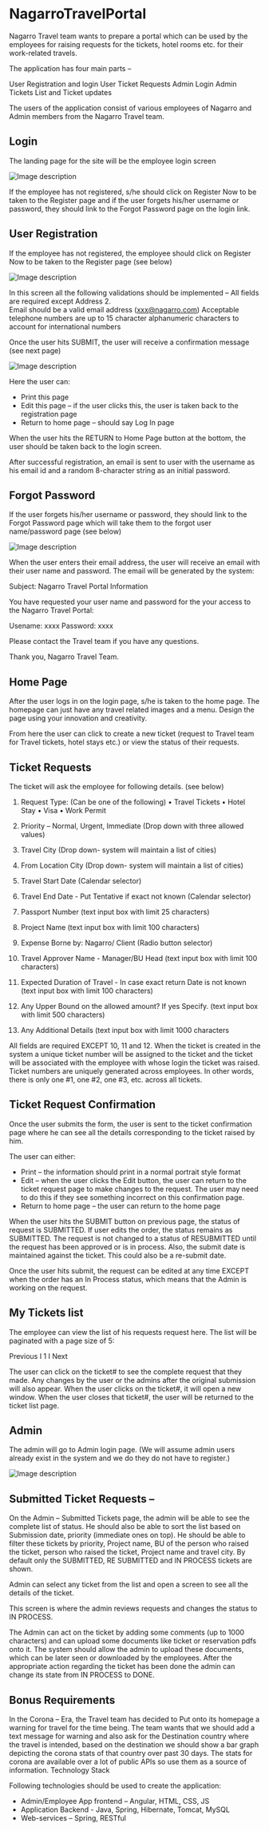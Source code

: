 # NagarroTravelPortal

Nagarro Travel team wants to prepare a portal which can be used by the employees for raising requests for the tickets, hotel rooms etc. for their work-related travels.

The application has four main parts – 

User Registration and login
User Ticket Requests
Admin Login
Admin Tickets List and Ticket updates

The users of the application consist of various employees of Nagarro and Admin members from the Nagarro Travel team. 

## Login
The landing page for the site will be the employee login screen 

![Image description](readme_img/1.png)

If the employee has not registered, s/he should click on Register Now to be taken to the Register page and if the user forgets his/her username or password, they should link to the Forgot Password page on the login link. 

## User Registration 

If the employee has not registered, the employee should click on Register Now to be taken to the Register page (see below)

![Image description](readme_img/2.png)

In this screen all the following validations should be implemented – 
All fields are required except Address 2.  
Email should be a valid email address (xxx@nagarro.com)
Acceptable telephone numbers are up to 15 character alphanumeric characters to account for international numbers

Once the user hits SUBMIT, the user will receive a confirmation message (see next page)

![Image description](readme_img/3.png)

Here the user can:
* Print this page
* Edit this page – if the user clicks this, the user is taken back to the registration page
* Return to home page – should say Log In page

When the user hits the RETURN to Home Page button at the bottom, the user should be taken back to the login screen.

After successful registration, an email is sent to user with the username as his email id and a random 8-character string as an initial password.

## Forgot Password

If the user forgets his/her username or password, they should link to the Forgot Password page which will take them to the forgot user name/password page (see below) 

 ![Image description](readme_img/4.png)

When the user enters their email address, the user will receive an email with their user name and password.  The email will be generated by the system:


Subject: Nagarro Travel Portal Information

You have requested your user name and password for the your access to the Nagarro Travel Portal:

Usename: xxxx
Password: xxxx

Please contact the Travel team if you have any questions.

Thank you,
Nagarro Travel Team.

## Home Page

After the user logs in on the login page, s/he is taken to the home page. The homepage can just have any travel related images and a menu. Design the page using your innovation and creativity.

From here the user can click to create a new ticket (request to Travel team for Travel tickets, hotel stays etc.) or view the status of their requests.

## Ticket Requests

The ticket will ask the employee for following details. (see below) 

1.	Request Type: (Can be one of the following)
•	Travel Tickets
•	Hotel Stay
•	Visa
•	Work Permit

2.	Priority – Normal, Urgent, Immediate (Drop down with three allowed values)
3.	Travel City (Drop down- system will maintain a list of cities)
4.	From Location City (Drop down- system will maintain a list of cities)
5.	Travel Start Date (Calendar selector)
6.	Travel End Date - Put Tentative if exact not known (Calendar selector)
7.	Passport Number (text input box with limit 25 characters)
8.	Project Name (text input box with limit 100 characters)
9.	Expense Borne by: Nagarro/ Client (Radio button selector)
10.	Travel Approver Name - Manager/BU Head (text input box with limit 100 characters)
11.	Expected Duration of Travel - In case exact return Date is not known (text input box with limit 100 characters)
12.	Any Upper Bound on the allowed amount? If yes Specify. (text input box with limit 500 characters)
13.	Any Additional Details (text input box with limit 1000 characters


All fields are required EXCEPT 10, 11 and 12. When the ticket is created in the system a unique ticket number will be assigned to the ticket and the ticket will be associated with the employee with whose login the ticket was raised. Ticket numbers are uniquely generated across employees. In other words, there is only one #1, one #2, one #3, etc. across all tickets.

## Ticket Request Confirmation

Once the user submits the form, the user is sent to the ticket confirmation page where he can see all the details corresponding to the ticket raised by him. 

The user can either:
*	Print – the information should print in a normal portrait style format
*	Edit – when the user clicks the Edit button, the user can return to the ticket request page to make changes to the request. The user may need to do this if they see something incorrect on this confirmation page.
*	Return to home page – the user can return to the home page

When the user hits the SUBMIT button on previous page, the status of request is SUBMITTED. If user edits the order, the status remains as SUBMITTED. The request is not changed to a status of RESUBMITTED until the request has been approved or is in process. Also, the submit date is maintained against the ticket. This could also be a re-submit date.

Once the user hits submit, the request can be edited at any time EXCEPT when the order has an In Process status, which means that the Admin is working on the request.

## My Tickets list
The employee can view the list of his requests request here. The list will be paginated with a page size of 5:

Previous I 1 I Next

The user can click on the ticket# to see the complete request that they made. Any changes by the user or the admins after the original submission will also appear. When the user clicks on the ticket#, it will open a new window. When the user closes that ticket#, the user will be returned to the ticket list page.

## Admin

The admin will go to Admin login page. (We will assume admin users already exist in the system and we do they do not have to register.)

![Image description](readme_img/5.png)
 
## Submitted Ticket Requests – 

On the Admin – Submitted Tickets page, the admin will be able to see the complete list of status. He should also be able to sort the list based on Submission date, priority (immediate ones on top). He should be able to filter these tickets by priority, Project name, BU of the person who raised the ticket, person who raised the ticket, Project name and travel city. By default only the SUBMITTED, RE SUBMITTED and IN PROCESS tickets are shown.

Admin can select any ticket from the list and open a screen to see all the details of the ticket. 

This screen is where the admin reviews requests and changes the status to IN PROCESS. 

The Admin can act on the ticket by adding some comments (up to 1000 characters) and can upload some documents like ticket or reservation pdfs onto it. The system should allow the admin to upload these documents, which can be later seen or downloaded by the employees. After the appropriate action regarding the ticket has been done the admin can change its state from IN PROCESS to DONE.

## Bonus Requirements
In the Corona – Era, the Travel team has decided to Put onto its homepage a warning for travel for the time being. The team wants that we should add a text message for warning and also ask for the Destination country where the travel is intended, based on the destination we should show a bar graph depicting the corona stats of that country over past 30 days. The stats for corona are available over a lot of public APIs so use them as a source of information.
Technology Stack

Following technologies should be used to create the application:
*	Admin/Employee App frontend – Angular, HTML, CSS, JS
*	Application Backend - Java, Spring, Hibernate, Tomcat, MySQL
*	Web-services – Spring, RESTful
